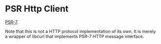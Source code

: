 PSR Http Client
================

[PSR-7](http://www.php-fig.org/psr/psr-7/).

Note that this is not a HTTP protocol implementation of its own. It is merely a
wrapper of libcurl that implements PSR-7 HTTP message interface.
